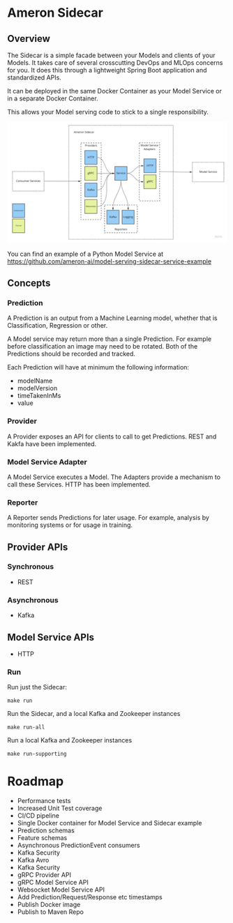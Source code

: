 # Ameron Sidecar
## Overview
The Sidecar is a simple facade between your Models and clients of your Models. It takes care of several crosscutting DevOps and MLOps concerns for you. It does this through a lightweight Spring Boot application and standardized APIs.

It can be deployed in the same Docker Container as your Model Service or in a separate Docker Container.

This allows your Model serving code to stick to a single responsibility.

![High Level Design](overview.jpg)

You can find an example of a Python Model Service at https://github.com/ameron-ai/model-serving-sidecar-service-example 

## Concepts
### Prediction
A Prediction is an output from a Machine Learning model, whether that is Classification, Regression or other.

A Model service may return more than a single Prediction. For example before classification an image may need to be rotated. Both of the Predictions should be recorded and tracked.

Each Prediction will have at minimum the following information:
- modelName
- modelVersion
- timeTakenInMs
- value

### Provider
A Provider exposes an API for clients to call to get Predictions. REST and Kakfa have been implemented.

### Model Service Adapter
A Model Service executes a Model. The Adapters provide a mechanism to call these Services. HTTP has been implemented.

### Reporter 
A Reporter sends Predictions for later usage. For example, analysis by monitoring systems or for usage in training.

## Provider APIs
### Synchronous
- REST
### Asynchronous
- Kafka

## Model Service APIs
- HTTP

### Run
Run just the Sidecar:

    make run

Run the Sidecar, and a local Kafka and Zookeeper instances

    make run-all

Run a local Kafka and Zookeeper instances

    make run-supporting

# Roadmap
- Performance tests
- Increased Unit Test coverage
- CI/CD pipeline
- Single Docker container for Model Service and Sidecar example
- Prediction schemas
- Feature schemas
- Asynchronous PredictionEvent consumers
- Kafka Security
- Kafka Avro
- Kafka Security
- gRPC Provider API
- gRPC Model Service API
- Websocket Model Service API
- Add Prediction/Request/Response etc timestamps
- Publish Docker image
- Publish to Maven Repo